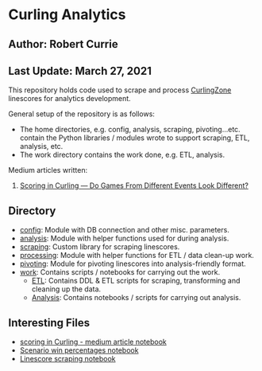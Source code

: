 # Curling Analytics
## Author: Robert Currie
## Last Update: March 27, 2021

This repository holds code used to scrape and process [CurlingZone](http://www.curlingzone.com) linescores for analytics development. 

General setup of the repository is as follows:
* The home directories, e.g. config, analysis, scraping, pivoting...etc. contain the Python libraries / modules wrote to support scraping, ETL, analysis, etc. 
* The work directory contains the work done, e.g. ETL, analysis. 

Medium articles written: 
1. [Scoring in Curling — Do Games From Different Events Look Different?](https://medium.com/@robert.art.currie/scoring-in-curling-do-games-from-different-events-look-different-90c3588c46d7)

## Directory
* [config](/config): Module with DB connection and other misc. parameters.
* [analysis](/analysis): Module with helper functions used for during analysis. 
* [scraping](/scraping): Custom library for scraping linescores. 
* [processing](/processing): Module with helper functions for ETL / data clean-up work.
* [pivoting](/pivoting): Module for pivoting linescores into analysis-friendly format.
* [work](/work): Contains scripts / notebooks for carrying out the work. 
	* [ETL](/work/ETL): Contains DDL & ETL scripts for scraping, transforming and cleaning up the data.
	* [Analysis](/work/Analysis): Contains notebooks / scripts for carrying out analysis. 
	
## Interesting Files
* [scoring in Curling - medium article notebook](/work/Analysis/LinescoreAnalysis/LinescoreAnalysis.ipynb)
* [Scenario win percentages notebook](/work/Analysis/WinPcts/ScenarioWinPct.ipynb)
* [Linescore scraping notebook](/work/ETL/landing/ScrapingNotebook-Linescores.ipynb)





